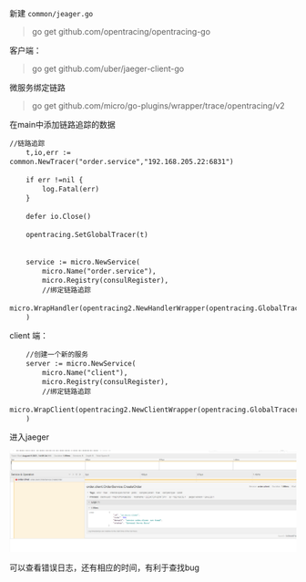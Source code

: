 
新建 ``common/jeager.go``

>go get github.com/opentracing/opentracing-go
 
客户端：

>go get github.com/uber/jaeger-client-go


微服务绑定链路

>go get github.com/micro/go-plugins/wrapper/trace/opentracing/v2


在main中添加链路追踪的数据
```golang
//链路追踪
	t,io,err := common.NewTracer("order.service","192.168.205.22:6831")

	if err !=nil {
		log.Fatal(err)
	}

	defer io.Close()

	opentracing.SetGlobalTracer(t)


	service := micro.NewService(
		micro.Name("order.service"),
		micro.Registry(consulRegister),
		//绑定链路追踪
		micro.WrapHandler(opentracing2.NewHandlerWrapper(opentracing.GlobalTracer())),
	)
```

client 端：

```
	//创建一个新的服务
	server := micro.NewService(
		micro.Name("client"),
		micro.Registry(consulRegister),
		//绑定链路追踪
		micro.WrapClient(opentracing2.NewClientWrapper(opentracing.GlobalTracer())),
	)
```

进入jaeger 

![](images/jaeger-err.png)

可以查看错误日志，还有相应的时间，有利于查找bug